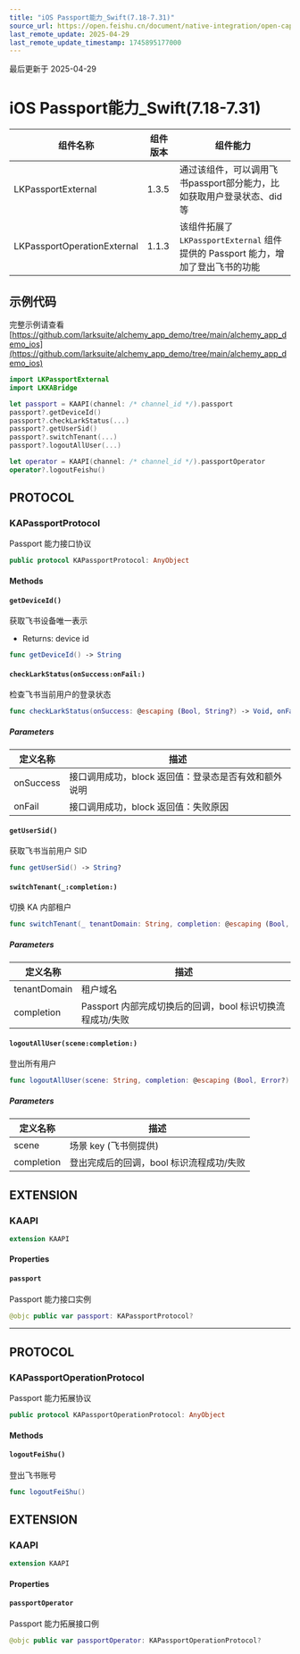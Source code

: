 ```yaml
---
title: "iOS Passport能力_Swift(7.18-7.31)"
source_url: https://open.feishu.cn/document/native-integration/open-capability/capability-components/passport-capability/ios-passport
last_remote_update: 2025-04-29
last_remote_update_timestamp: 1745895177000
---
```

最后更新于 2025-04-29

# iOS Passport能力_Swift(7.18-7.31) 

|组件名称 | 组件版本 | 组件能力 |
| ---- | ------ | -------- |
| LKPassportExternal | 1.3.5 | 通过该组件，可以调用飞书passport部分能力，比如获取用户登录状态、did等 |
| LKPassportOperationExternal | 1.1.3 | 该组件拓展了 `LKPassportExternal` 组件提供的 Passport 能力，增加了登出飞书的功能 |

## 示例代码

完整示例请查看 [https://github.com/larksuite/alchemy_app_demo/tree/main/alchemy_app_demo_ios](https://github.com/larksuite/alchemy_app_demo/tree/main/alchemy_app_demo_ios)

```swift
import LKPassportExternal
import LKKABridge

let passport = KAAPI(channel: /* channel_id */).passport
passport?.getDeviceId()
passport?.checkLarkStatus(...)
passport?.getUserSid()
passport?.switchTenant(...)
passport?.logoutAllUser(...)

let operator = KAAPI(channel: /* channel_id */).passportOperator
operator?.logoutFeishu()
```

## PROTOCOL

### KAPassportProtocol

Passport 能力接口协议

```swift
public protocol KAPassportProtocol: AnyObject
```

#### Methods
#### `getDeviceId()`

获取飞书设备唯一表示
- Returns: device id

```swift
func getDeviceId() -> String
```

#### `checkLarkStatus(onSuccess:onFail:)`

检查飞书当前用户的登录状态

```swift
func checkLarkStatus(onSuccess: @escaping (Bool, String?) -> Void, onFail: @escaping(String) -> Void)
```

##### Parameters

| 定义名称 | 描述 |
| ---- | -- |
| onSuccess | 接口调用成功，block 返回值：登录态是否有效和额外说明 |
| onFail | 接口调用成功，block 返回值：失败原因 |

#### `getUserSid()`

获取飞书当前用户 SID

```swift
func getUserSid() -> String?
```

#### `switchTenant(_:completion:)`

切换 KA 内部租户

```swift
func switchTenant(_ tenantDomain: String, completion: @escaping (Bool, Error?) -> Void)
```

##### Parameters

| 定义名称 | 描述 |
| ---- | -- |
| tenantDomain | 租户域名 |
| completion | Passport 内部完成切换后的回调，bool 标识切换流程成功/失败 |

#### `logoutAllUser(scene:completion:)`

登出所有用户

```swift
func logoutAllUser(scene: String, completion: @escaping (Bool, Error?) -> Void)
```

##### Parameters

| 定义名称 | 描述 |
| ---- | -- |
| scene | 场景 key (飞书侧提供) |
| completion | 登出完成后的回调，bool 标识流程成功/失败 |
## EXTENSION

### KAAPI
```swift
extension KAAPI
```

#### Properties
#### `passport`

Passport 能力接口实例

```swift
@objc public var passport: KAPassportProtocol?
```

-------------------

## PROTOCOL

### KAPassportOperationProtocol

Passport 能力拓展协议

```swift
public protocol KAPassportOperationProtocol: AnyObject
```

#### Methods
#### `logoutFeiShu()`

登出飞书账号

```swift
func logoutFeiShu()
```

## EXTENSION

### KAAPI
```swift
extension KAAPI
```

#### Properties
#### `passportOperator`

Passport 能力拓展接口例

```swift
@objc public var passportOperator: KAPassportOperationProtocol?
```
